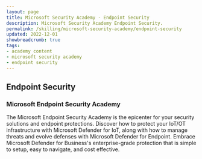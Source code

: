 ```yaml
---
layout: page
title: Microsoft Security Academy - Endpoint Security
description: Microsoft Security Academy Endpoint Security.
permalink: /skilling/microsoft-security-academy/endpoint-security
updated: 2022-12-01
showbreadcrumb: true
tags: 
- academy content
- microsoft security academy
- endpoint security
---
```


## Endpoint Security

### Microsoft Endpoint Security Academy
The Microsoft Endpoint Security Academy is the epicenter for your security solutions and endpoint protections. Discover how to protect your IoT/OT infrastructure with Microsoft Defender for IoT, along with how to manage threats and evolve defenses with Microsoft Defender for Endpoint. Embrace Microsoft Defender for Business's enterprise-grade protection that is simple to setup, easy to navigate, and cost effective.